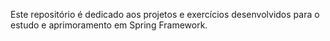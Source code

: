 Este repositório é dedicado aos projetos e exercícios desenvolvidos para o estudo e aprimoramento em Spring Framework.
